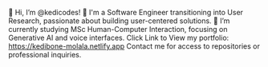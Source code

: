 👋 Hi, I’m @kedicodes!
👀 I'm a Software Engineer transitioning into User Research, passionate about building user-centered solutions.
🌱 I’m currently studying MSc Human-Computer Interaction, focusing on Generative AI and voice interfaces.
Click Link to View my portfolio: https://kedibone-molala.netlify.app
Contact me for access to repositories or professional inquiries.

<!---
kedicodes/kedicodes is a ✨ special ✨ repository because its `README.md` (this file) appears on your GitHub profile.
You can click the Preview link to take a look at your changes.
--->

